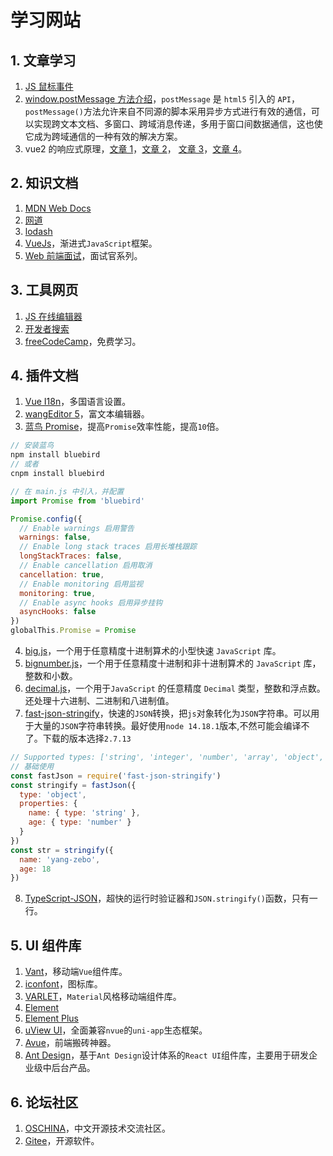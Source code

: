 # 学习网站

## 1. 文章学习

1. [JS 鼠标事件](http://c.biancheng.net/view/5944.html)
2. [window.postMessage 方法介绍](https://www.cnblogs.com/goloving/p/15381013.html)，`postMessage` 是 `html5` 引入的 `API`，`postMessage()`方法允许来自不同源的脚本采用异步方式进行有效的通信，可以实现跨文本文档、多窗口、跨域消息传递，多用于窗口间数据通信，这也使它成为跨域通信的一种有效的解决方案。
3. vue2 的响应式原理，[文章 1](https://juejin.cn/post/6932659815424458760)，[文章 2](https://juejin.cn/post/6973196579918315533)，
   [文章 3](https://juejin.cn/post/6932659815424458760)，[文章 4](https://blog.csdn.net/weixin_44972008/article/details/115922118)。

## 2. 知识文档

1. [MDN Web Docs](https://developer.mozilla.org/zh-CN/)
2. [网道](https://wangdoc.com/)
3. [lodash](https://www.lodashjs.com/)
4. [VueJs](https://cn.vuejs.org/)，渐进式`JavaScript`框架。
5. [Web 前端面试](https://vue3js.cn/interview/)，面试官系列。

## 3. 工具网页

1. [JS 在线编辑器](https://jsrun.net/new/)
2. [开发者搜索](https://kaifa.baidu.com/)
3. [freeCodeCamp](https://chinese.freecodecamp.org/learn/)，免费学习。

## 4. 插件文档

1. [Vue I18n](https://kazupon.github.io/vue-i18n/zh/)，多国语言设置。
2. [wangEditor 5](https://www.wangeditor.com/)，富文本编辑器。
3. [蓝鸟 Promise](http://bluebirdjs.com/docs/getting-started.html)，提高`Promise`效率性能，提高`10`倍。

```js
// 安装蓝鸟
npm install bluebird
// 或者
cnpm install bluebird

// 在 main.js 中引入，并配置
import Promise from 'bluebird'

Promise.config({
  // Enable warnings 启用警告
  warnings: false,
  // Enable long stack traces 启用长堆栈跟踪
  longStackTraces: false,
  // Enable cancellation 启用取消
  cancellation: true,
  // Enable monitoring 启用监视
  monitoring: true,
  // Enable async hooks 启用异步挂钩
  asyncHooks: false
})
globalThis.Promise = Promise
```

4. [big.js](https://www.npmjs.com/package/big-js)，一个用于任意精度十进制算术的小型快速 `JavaScript` 库。
5. [bignumber.js](https://github.com/MikeMcl/bignumber.js/)，一个用于任意精度十进制和非十进制算术的 `JavaScript` 库，整数和小数。
6. [decimal.js](https://www.npmjs.com/package/big-js)，一个用于`JavaScript` 的任意精度 `Decimal` 类型，整数和浮点数。还处理十六进制、二进制和八进制值。
7. [fast-json-stringify](https://www.npmjs.com/package/fast-json-stringify)，快速的`JSON`转换，把`js`对象转化为`JSON`字符串。可以用于大量的`JSON`字符串转换。最好使用`node 14.18.1`版本,不然可能会编译不了。下载的版本选择`2.7.13`

```js
// Supported types: ['string', 'integer', 'number', 'array', 'object', 'boolean', 'null']
// 基础使用
const fastJson = require('fast-json-stringify')
const stringify = fastJson({
  type: 'object',
  properties: {
    name: { type: 'string' },
    age: { type: 'number' }
  }
})
const str = stringify({
  name: 'yang-zebo',
  age: 18
})
```

8. [TypeScript-JSON](https://www.npmjs.com/package/typescript-json)，超快的运行时验证器和`JSON.stringify()`函数，只有一行。

## 5. UI 组件库

1. [Vant](https://vant-contrib.gitee.io/vant/#/zh-CN/home)，移动端`Vue`组件库。
2. [iconfont](https://www.iconfont.cn/)，图标库。
3. [VARLET](https://varlet.gitee.io/varlet-ui/#/zh-CN/home)，`Material`风格移动端组件库。
4. [Element](https://element.eleme.cn/#/zh-CN)
5. [Element Plus](https://element-plus.gitee.io/zh-CN/)
6. [uView UI](https://www.uviewui.com/components/install.html)，全面兼容`nvue`的`uni-app`生态框架。
7. [Avue](https://avuejs.com/)，前端搬砖神器。
8. [Ant Design](https://ant-design.gitee.io/components/overview-cn/)，基于`Ant Design`设计体系的`React UI`组件库，主要用于研发企业级中后台产品。

## 6. 论坛社区

1. [OSCHINA](https://www.oschina.net/)，中文开源技术交流社区。
2. [Gitee](https://gitee.com/explore/)，开源软件。
